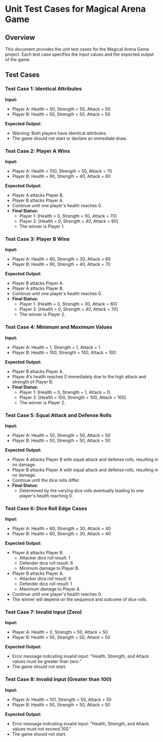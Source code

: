 # Unit Test Cases for Magical Arena Game

## Overview
This document provides the unit test cases for the Magical Arena Game project. Each test case specifies the input values and the expected output of the game.

## Test Cases

### Test Case 1: Identical Attributes
**Input:**

- Player A: Health = 50, Strength = 50, Attack = 50
- Player B: Health = 50, Strength = 50, Attack = 50

**Expected Output:**

- Warning: Both players have identical attributes.
- The game should not start or declare an immediate draw.

### Test Case 2: Player A Wins
**Input:**

- Player A: Health = 100, Strength = 50, Attack = 70
- Player B: Health = 90, Strength = 40, Attack = 60

**Expected Output:**

- Player A attacks Player B.
- Player B attacks Player A.
- Continue until one player's health reaches 0.
- **Final Status:**
  - Player 1: [Health > 0, Strength = 50, Attack = 70]
  - Player 2: [Health = 0, Strength = 40, Attack = 60]
  - The winner is Player 1.

### Test Case 3: Player B Wins
**Input:**

- Player A: Health = 80, Strength = 30, Attack = 60
- Player B: Health = 90, Strength = 40, Attack = 70

**Expected Output:**

- Player B attacks Player A.
- Player A attacks Player B.
- Continue until one player's health reaches 0.
- **Final Status:**
  - Player 1: [Health = 0, Strength = 30, Attack = 60]
  - Player 2: [Health > 0, Strength = 40, Attack = 70]
  - The winner is Player 2.

### Test Case 4: Minimum and Maximum Values
**Input:**

- Player A: Health = 1, Strength = 1, Attack = 1
- Player B: Health = 100, Strength = 100, Attack = 100

**Expected Output:**

- Player B attacks Player A.
- Player A's health reaches 0 immediately due to the high attack and strength of Player B.
- **Final Status:**
  - Player 1: [Health = 0, Strength = 1, Attack = 1]
  - Player 2: [Health = 100, Strength = 100, Attack = 100]
  - The winner is Player 2.

### Test Case 5: Equal Attack and Defense Rolls
**Input:**

- Player A: Health = 50, Strength = 50, Attack = 50
- Player B: Health = 50, Strength = 50, Attack = 50

**Expected Output:**

- Player A attacks Player B with equal attack and defense rolls, resulting in no damage.
- Player B attacks Player A with equal attack and defense rolls, resulting in no damage.
- Continue until the dice rolls differ.
- **Final Status:**
  - Determined by the varying dice rolls eventually leading to one player's health reaching 0.

### Test Case 6: Dice Roll Edge Cases
**Input:**

- Player A: Health = 60, Strength = 30, Attack = 40
- Player B: Health = 60, Strength = 30, Attack = 40

**Expected Output:**

- Player A attacks Player B.
  - Attacker dice roll result: 1
  - Defender dice roll result: 6
  - Minimum damage to Player B.
- Player B attacks Player A.
  - Attacker dice roll result: 6
  - Defender dice roll result: 1
  - Maximum damage to Player A.
- Continue until one player's health reaches 0.
- The winner will depend on the sequence and outcome of dice rolls.

### Test Case 7: Invalid Input (Zero)
**Input:**

- Player A: Health = 0, Strength = 50, Attack = 50
- Player B: Health = 50, Strength = 50, Attack = 50

**Expected Output:**

- Error message indicating invalid input: "Health, Strength, and Attack values must be greater than zero."
- The game should not start.

### Test Case 8: Invalid Input (Greater than 100)
**Input:**

- Player A: Health = 101, Strength = 50, Attack = 50
- Player B: Health = 50, Strength = 50, Attack = 50

**Expected Output:**

- Error message indicating invalid input: "Health, Strength, and Attack values must not exceed 100."
- The game should not start.
